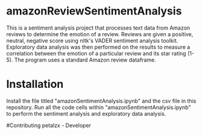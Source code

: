 # amazonReviewSentimentAnalysis

This is a sentiment analysis project that processes text data from Amazon reviews to determine the emotion of a review. 
Reviews are given a positive, neutral, negative score using nltk's VADER sentiment analysis toolkit. 
Exploratory data analysis was then performed on the results to measure a correlation between the emotion of a particular review and its star rating (1-5).
The program uses a standard Amazon review dataframe. 

# Installation
Install the file titled "amazonSentimentAnalysis.ipynb" and the csv file in this repository. Run all the code cells within "amazonSentimentAnalysis.ipynb" to perform the sentiment analysis and exploratory data analysis.

#Contributing
petalzx - Developer
